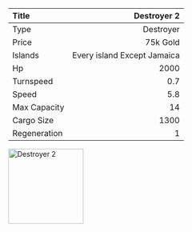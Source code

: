 |Title        | Destroyer 2
|:-|-:
|Type         | Destroyer           
|Price        | 75k Gold    
|Islands      | Every island Except Jamaica
|Hp           | 2000
|Turnspeed    | 0.7
|Speed        | 5.8
|Max Capacity | 14
|Cargo Size   | 1300
|Regeneration | 1

<img src="assets/img/destroyer.png" alt="Destroyer 2" width="150px" length="150px">